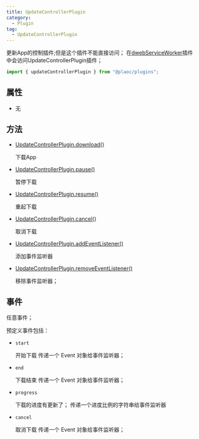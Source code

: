```yaml
---
title: UpdateControllerPlugin
category:
  - Plugin
tag:
  - UpdateControllerPlugin
---
```


更新App的控制插件;但是这个插件不能直接访问；
在[dwebServiceWorker](../dweb-service-worker/index.md)插件中会访问UpdateControllerPlugin插件；

```js
import { updateControllerPlugin } from "@plaoc/plugins";

```

## 属性

  - 无

## 方法

  - [UpdateControllerPlugin.download()](./download.md)

    下载App

  - [UpdateControllerPlugin.pause()](./pause.md)

    暂停下载


  - [UpdateControllerPlugin.resume()](./resume.md)

    重起下载

  - [UpdateControllerPlugin.cancel()](./cancel.md)

    取消下载

  - [UpdateControllerPlugin.addEventListener()](https://developer.mozilla.org/zh-CN/docs/Web/API/EventTarget/addEventListener)

    添加事件监听器

  - [UpdateControllerPlugin.removeEventListener()](https://developer.mozilla.org/zh-CN/docs/Web/API/EventTarget/removeEventListener)

    移除事件监听器；

## 事件

  任意事件；

  预定义事件包括：

  - `start`

    开始下载
    传递一个 Event 对象给事件监听器；

  - `end`

    下载结束
    传递一个 Event 对象给事件监听器；

  - `progress`

    下载的进度有更新了；
    传递一个进度比例的字符串给事件监听器

  - `cancel`

    取消下载
    传递一个 Event 对象给事件监听器；



